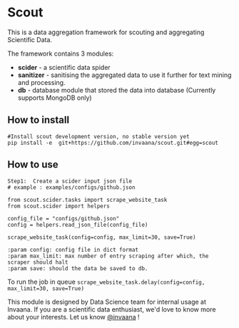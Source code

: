 # Scout  


This is a data aggregation framework for scouting and aggregating Scientific Data. 


The framework contains 3 modules:

- **scider** - a scientific data spider  
- **sanitizer** - sanitising the aggregated data to use it further for text mining and processing.
- **db** - database module that stored the data into database (Currently supports MongoDB only)

## How to install 

```
#Install scout development version, no stable version yet
pip install -e  git+https://github.com/invaana/scout.git#egg=scout

```

## How to use

```
Step1:  Create a scider input json file 
# example : examples/configs/github.json

from scout.scider.tasks import scrape_website_task
from scout.scider import helpers

config_file = "configs/github.json"
config = helpers.read_json_file(config_file)

scrape_website_task(config=config, max_limit=30, save=True) 

:param config: config file in dict format
:param max_limit: max number of entry scraping after which, the scraper should halt
:param save: should the data be saved to db.

```

To run the job in queue `scrape_website_task.delay(config=config, max_limit=30, save=True)`





This module is designed by Data Science team for internal usage at Invaana. 
If you are a scientific data enthusiast, we'd love to know more about your interests. 
Let us know [@invaana](http://twitter.com/invaana) !
